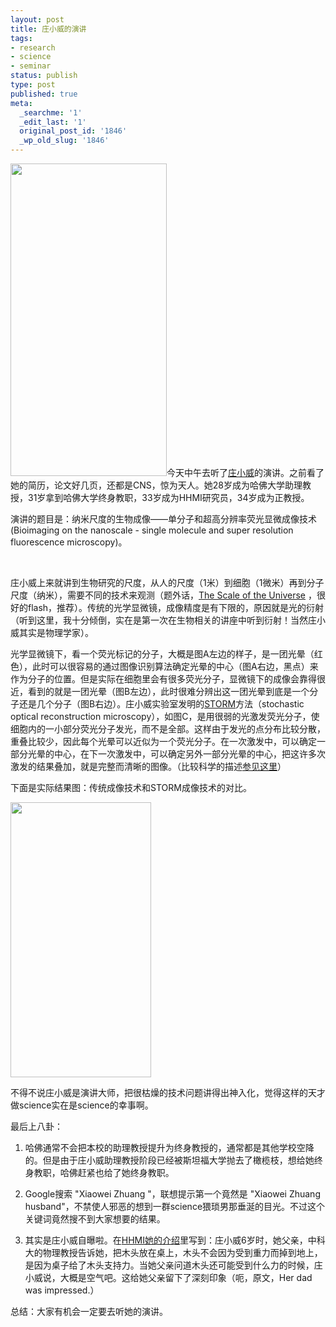 ```yaml
---
layout: post
title: 庄小威的演讲
tags:
- research
- science
- seminar
status: publish
type: post
published: true
meta:
  _searchme: '1'
  _edit_last: '1'
  original_post_id: '1846'
  _wp_old_slug: '1846'
---
```

<a href="http://azaleasays.com/wp-content/uploads/2011/09/sketch1.png"><img class="alignright size-full wp-image-1850" title="sketch" src="http://azaleasays.com/wp-content/uploads/2011/09/sketch1.png" alt="" width="250" height="500" /></a>今天中午去听了<a href="http://zhuang.harvard.edu/" target="_blank">庄小威</a>的演讲。之前看了她的简历，论文好几页，还都是CNS，惊为天人。她28岁成为哈佛大学助理教授，31岁拿到哈佛大学终身教职，33岁成为HHMI研究员，34岁成为正教授。

演讲的题目是：纳米尺度的生物成像——单分子和超高分辨率荧光显微成像技术 (Bioimaging on the nanoscale - single molecule and super resolution fluorescence microscopy)。

&nbsp;

庄小威上来就讲到生物研究的尺度，从人的尺度（1米）到细胞（1微米）再到分子尺度（纳米），需要不同的技术来观测（题外话，<a href="http://www.newgrounds.com/portal/view/525347" target="_blank">The Scale of the Universe</a> ，很好的flash，推荐）。传统的光学显微镜，成像精度是有下限的，原因就是光的衍射（听到这里，我十分倾倒，实在是第一次在生物相关的讲座中听到衍射！当然庄小威其实是物理学家）。

光学显微镜下，看一个荧光标记的分子，大概是图A左边的样子，是一团光晕（红色），此时可以很容易的通过图像识别算法确定光晕的中心（图A右边，黑点）来作为分子的位置。但是实际在细胞里会有很多荧光分子，显微镜下的成像会靠得很近，看到的就是一团光晕（图B左边），此时很难分辨出这一团光晕到底是一个分子还是几个分子（图B右边）。庄小威实验室发明的<a href="http://zhuang.harvard.edu/storm.html" target="_blank">STORM</a>方法（stochastic optical reconstruction microscopy），如图C，是用很弱的光激发荧光分子，使细胞内的一小部分荧光分子发光，而不是全部。这样由于发光的点分布比较分散，重叠比较少，因此每个光晕可以近似为一个荧光分子。在一次激发中，可以确定一部分光晕的中心，在下一次激发中，可以确定另外一部分光晕的中心，把这许多次激发的结果叠加，就是完整而清晰的图像。（比较科学的描述<a href="http://zhuang.harvard.edu/storm.html" target="_blank">参见这里</a>）

下面是实际结果图：传统成像技术和STORM成像技术的对比。

<a href="http://azaleasays.com/wp-content/uploads/2011/09/storm_figure_cover.png"><img class="alignleft size-full wp-image-1848" title="storm_figure_cover" src="http://azaleasays.com/wp-content/uploads/2011/09/storm_figure_cover.png" alt="" width="225" height="440" /></a>

不得不说庄小威是演讲大师，把很枯燥的技术问题讲得出神入化，觉得这样的天才做science实在是science的幸事啊。

最后上八卦：

1. 哈佛通常不会把本校的助理教授提升为终身教授的，通常都是其他学校空降的。但是由于庄小威助理教授阶段已经被斯坦福大学抛去了橄榄枝，想给她终身教职，哈佛赶紧也给了她终身教职。

2. Google搜索 "Xiaowei Zhuang "，联想提示第一个竟然是 "Xiaowei Zhuang husband"，不禁使人邪恶的想到一群science猥琐男那垂涎的目光。不过这个关键词竟然搜不到大家想要的结果。

3. 其实是庄小威自曝啦。在<a href="http://www.hhmi.org/research/investigators/zhuang_bio.html" target="_blank">HHMI她的介绍</a>里写到：庄小威6岁时，她父亲，中科大的物理教授告诉她，把木头放在桌上，木头不会因为受到重力而掉到地上，是因为桌子给了木头支持力。当她父亲问道木头还可能受到什么力的时候，庄小威说，大概是空气吧。这给她父亲留下了深刻印象（呃，原文，Her dad was impressed.）

总结：大家有机会一定要去听她的演讲。
